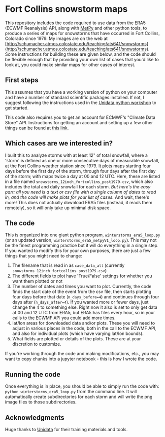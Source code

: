 # Fort Collins snowstorm maps
This repository includes the code required to use data from the ERA5 (ECWMF Reanalysis) API, along with [MetPy](https://unidata.github.io/MetPy/latest/index.html) and other python tools, to produce a series of maps for snowstorms that have occurred in Fort Collins, Colorado since 1979.  My images are on the web at [http://schumacher.atmos.colostate.edu/teaching/ats641/snowstorms](http://schumacher.atmos.colostate.edu/teaching/ats641/snowstorms).  Some instructions for building these are given below, and the code should be flexible enough that by providing your own list of cases that you'd like to look at, you could make similar maps for other cases of interest.

## First steps

This assumes that you have a working version of python on your computer and have a number of standard scientific packages installed.  If not, I suggest following the instructions used in the [Unidata python workshop](https://unidata.github.io/python-training/) to get started.

This code also requires you to get an account for ECMWF's "Climate Data Store" API.  Instructions for getting an account and setting up a few other things can be found at [this link](https://cds.climate.copernicus.eu/api-how-to).

## Which cases are we interested in?

I built this to analyze storms with at least 12" of total snowfall, where a 'storm' is defined as one or more consecutive days of measurable snowfall, at the Fort Collins weather station since 1979.  It plots maps starting four days before the first day of the storm, through four days after the first day of the storm; with maps twice a day at 00 and 12 UTC.  Here, these are listed in a file named `snowstorms_12inch_fortcollins_post1979.csv`, which also includes the total and daily snowfall for each storm.  *But here's the easy part: all you need is a text or csv file with a single column of dates to read in, and the code will make plots for your list of cases.*  And wait, there's more! This does not actually download ERA5 files (instead, it reads them remotely), so it will only take up minimal disk space. 

## The code

This is organized into one giant python program, `winterstorms_era5_loop.py` (or an updated version, `winterstorms_era5_metpyV1_loop.py`).  This may not be the finest programming practice but it will do everything in a single step.  If you wanted to modify this for your own purposes, there are just a few things that you might need to change:

1) The filename that is read in as `case_data_all` (currently `snowstorms_12inch_fortcollins_post1979.csv`)
2) The different fields to plot have 'True/False' settings for whether you want them plotted or not
3) The number of dates and times you want to plot.  Currently, the code finds the start date of the event from the csv file, then starts plotting four days before that date (`n_days_before=4`) and continues through four days after (`n_days_after=4`). If you wanted more or fewer days, just change the 4 to something else.  Right now it also is set to only get data at 00 and 12 UTC from ERA5, but ERA5 has files every hour, so in your calls to the ECWMF API you could add more times.
4) lat/lon areas for downloaded data and/or plots.  These you will need to adjust in various places in the code, both in the call to the ECWMF API, and also for individual plots (which have varying lat/lon bounds).
5) What fields are plotted or details of the plots. These are at your discretion to customize.

If you're working through the code and making modifications, etc., you may want to copy chunks into a jupyter notebook - this is how I wrote the code.  


## Running the code

Once everything is in place, you should be able to simply run the code with:
`python winterstorms_era5_loop.py` 
from the command line.  It will automatically create subdirectories for each storm and will write the png image files to those subdirectories.


## Acknowledgments

Huge thanks to [Unidata](https://unidata.github.io/python-training/) for their training materials and tools. 
